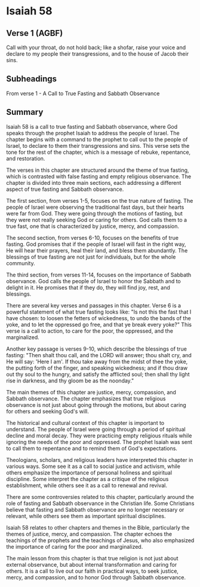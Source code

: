 # Isaiah 58

## Verse 1 (AGBF)

Call with your throat, do not hold back; like a shofar, raise your voice and declare to my people their transgressions, and to the house of Jacob their sins.

## Subheadings

From verse 1 - A Call to True Fasting and Sabbath Observance

## Summary

Isaiah 58 is a call to true fasting and Sabbath observance, where God speaks through the prophet Isaiah to address the people of Israel. The chapter begins with a command to the prophet to call out to the people of Israel, to declare to them their transgressions and sins. This verse sets the tone for the rest of the chapter, which is a message of rebuke, repentance, and restoration.

The verses in this chapter are structured around the theme of true fasting, which is contrasted with false fasting and empty religious observance. The chapter is divided into three main sections, each addressing a different aspect of true fasting and Sabbath observance.

The first section, from verses 1-5, focuses on the true nature of fasting. The people of Israel were observing the traditional fast days, but their hearts were far from God. They were going through the motions of fasting, but they were not really seeking God or caring for others. God calls them to a true fast, one that is characterized by justice, mercy, and compassion.

The second section, from verses 6-10, focuses on the benefits of true fasting. God promises that if the people of Israel will fast in the right way, He will hear their prayers, heal their land, and bless them abundantly. The blessings of true fasting are not just for individuals, but for the whole community.

The third section, from verses 11-14, focuses on the importance of Sabbath observance. God calls the people of Israel to honor the Sabbath and to delight in it. He promises that if they do, they will find joy, rest, and blessings.

There are several key verses and passages in this chapter. Verse 6 is a powerful statement of what true fasting looks like: "Is not this the fast that I have chosen: to loosen the fetters of wickedness, to undo the bands of the yoke, and to let the oppressed go free, and that ye break every yoke?" This verse is a call to action, to care for the poor, the oppressed, and the marginalized.

Another key passage is verses 9-10, which describe the blessings of true fasting: "Then shalt thou call, and the LORD will answer; thou shalt cry, and He will say: 'Here I am'. If thou take away from the midst of thee the yoke, the putting forth of the finger, and speaking wickedness; and if thou draw out thy soul to the hungry, and satisfy the afflicted soul; then shall thy light rise in darkness, and thy gloom be as the noonday."

The main themes of this chapter are justice, mercy, compassion, and Sabbath observance. The chapter emphasizes that true religious observance is not just about going through the motions, but about caring for others and seeking God's will.

The historical and cultural context of this chapter is important to understand. The people of Israel were going through a period of spiritual decline and moral decay. They were practicing empty religious rituals while ignoring the needs of the poor and oppressed. The prophet Isaiah was sent to call them to repentance and to remind them of God's expectations.

Theologians, scholars, and religious leaders have interpreted this chapter in various ways. Some see it as a call to social justice and activism, while others emphasize the importance of personal holiness and spiritual discipline. Some interpret the chapter as a critique of the religious establishment, while others see it as a call to renewal and revival.

There are some controversies related to this chapter, particularly around the role of fasting and Sabbath observance in the Christian life. Some Christians believe that fasting and Sabbath observance are no longer necessary or relevant, while others see them as important spiritual disciplines.

Isaiah 58 relates to other chapters and themes in the Bible, particularly the themes of justice, mercy, and compassion. The chapter echoes the teachings of the prophets and the teachings of Jesus, who also emphasized the importance of caring for the poor and marginalized.

The main lesson from this chapter is that true religion is not just about external observance, but about internal transformation and caring for others. It is a call to live out our faith in practical ways, to seek justice, mercy, and compassion, and to honor God through Sabbath observance.